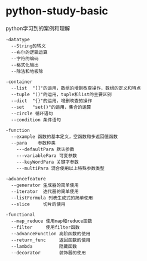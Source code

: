 # python-study-basic
python学习到的案例和理解	
  
    -datatype 
      --String的转义
      --布尔的逻辑运算
      --字符的编码
      --格式化输出
      --除法和地板除
    
    -container
      --list  "[]"的运用，数组的增删改查操作，数组的定义和特点
      --tuple "()"的运用，tuple和list的主要区别
      --dict  "{}"的运用，增删改查的操作
      --set   "set()"的运用，集合的运算
      --circle 循环语句
      --condition 条件语句
    
    -function
      --example 函数的基本定义，空函数和多返回值函数
      --para    参数种类
        ---defaultPara 默认参数
        ---variablePara 可变参数
        ---keyWordPara 关键字参数
        ---multiPara 混合使用以上特殊参数类型
    
    -advancefeature
      --generator 生成器的简单使用
      --iterator  迭代器的简单使用
      --listFormula 列表生成式的简单使用
      --slice     切片的使用
      
    -functional
      --map_reduce 使用map和reduce函数
      --filter     使用filter函数
      --advanceFunction 高阶函数的使用
      --return_func     返回函数的使用
      --lambda          隐藏函数
      --decorator       装饰器的使用
